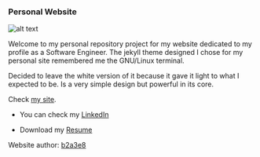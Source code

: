 ### Personal Website

![alt text](https://github.com/lh1008/lh1008.github.io/blob/master/hello.png)

Welcome to my personal repository project for my website dedicated to my profile as a Software Engineer. The jekyll theme designed I chose for my personal site remembered me the GNU/Linux terminal.

Decided to leave the white version of it because it gave it light to what I expected to be. Is a very simple design but powerful in its core.

Check [my site](https://lh1008.github.io/).

- You can check my [LinkedIn](https://www.linkedin.com/in/lh1008/)

- Download my [Resume](https://github.com/lh1008/cv/raw/master/cv-software-engineer-Luis-Herrera.pdf)

Website author: [b2a3e8](https://github.com/b2a3e8/jekyll-theme-console)